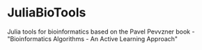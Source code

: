 # JuliaBioTools
Julia tools for bioinformatics based on the Pavel Pevvzner book - "Bioinformatics Algorithms - An Active Learning Approach"
